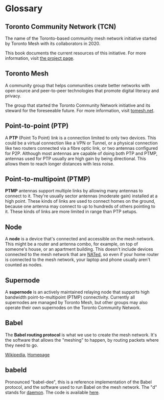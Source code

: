 # Glossary

## Toronto Community Network (TCN)

The name of the Toronto-based community mesh network initiative started by Toronto Mesh with its collaborators in 2020.

This book documents the current resources of this initiative. For more information, visit [the project page](https://github.com/tomeshnet/toronto-community-network/).

## Toronto Mesh

A community group that helps communities create better networks with open source and peer-to-peer technologies that promote digital literacy and privacy.

The group that started the Toronto Community Network initiative and its steward for the foreseeable future. For more information, visit [tomesh.net](https://tomesh.net).

## Point-to-point (PTP)

A **PTP** (Point To Point) link is a connection limited to only two devices. This could be a virtual connection like a VPN or Tunnel, or a physical connection like two routers connected via a fibre optic link, or two antennas configured for P2P. Although most antennas are capable of doing both PTP and PTMP, antennas used for PTP usually are high gain by being directional. This allows them to reach longer distances with less noise.

## Point-to-multipoint (PTMP)

**PTMP** antennas support multiple links by allowing many antennas to connect to it. They're usually sector antennas (moderate gain) installed at a high point. These kinds of links are used to connect homes on the ground, because one antenna may connect to up to hundreds of others pointing to it. These kinds of links are more limited in range than PTP setups.

## Node

A **node** is a device that's connected and accessible on the mesh network. This might be a router and antenna combo, for example, on top of someone's house, or an apartment building. This doesn't include devices connected to the mesh network that are [NATed](https://en.wikipedia.org/wiki/Network_address_translation), so even if your home router is connected to the mesh network, your laptop and phone usually aren't counted as nodes.

## Supernode

A **supernode** is an actively maintained relaying node that supports high bandwidth point-to-multipoint (PTMP) connectivity. Currently all supernodes are managed by Toronto Mesh, but other groups may also operate their own supernodes on the Toronto Community Network.

## Babel

The **Babel routing protocol** is what we use to create the mesh network. It's the software that allows the "meshing" to happen, by routing packets where they need to go.

[Wikipedia](https://en.wikipedia.org/wiki/Babel_(protocol)), [Homepage](https://www.irif.fr/~jch/software/babel/)

## babeld

Pronounced "babel-dee", this is a reference implementation of the Babel protocol, and the software used to run Babel on the mesh network. The "d" stands for [daemon](https://en.wikipedia.org/wiki/Daemon_%28computing%29). The code is available [here](https://github.com/jech/babeld).
